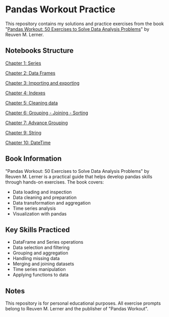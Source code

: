 # Pandas Workout Practice

This repository contains my solutions and practice exercises from the book "[Pandas Workout: 50 Exercises to Solve Data Analysis Problems](https://www.manning.com/books/pandas-workout)" by Reuven M. Lerner.

## Notebooks Structure
[Chapter 1: Series](Chapter_1_Series.ipynb)

[Chapter 2: Data Frames](Chapter_2_Data_Frames.ipynb)

[Chapter 3: Importing and exporting](Chapter_3_Importing_n_exporting.ipynb)

[Chapter 4: Indexes](Chapter_4_Indexes.ipynb)

[Chapter 5: Cleaning data](Chapter_5_Cleaning_data.ipynb)

[Chapter 6: Grouping - Joining - Sorting](Chapter_6_Grouping_joining_sorting)

[Chapter 7: Advance Grouping](Chapter7_AdvanceGrouping)

[Chapter 9: String](Chapter9_String)

[Chapter 10: DateTime](Chapter10_DateTime)

## Book Information

"Pandas Workout: 50 Exercises to Solve Data Analysis Problems" by Reuven M. Lerner is a practical guide that helps develop pandas skills through hands-on exercises. The book covers:

- Data loading and inspection
- Data cleaning and preparation
- Data transformation and aggregation
- Time series analysis
- Visualization with pandas

## Key Skills Practiced

- DataFrame and Series operations
- Data selection and filtering
- Grouping and aggregation
- Handling missing data
- Merging and joining datasets
- Time series manipulation
- Applying functions to data

## Notes

This repository is for personal educational purposes. All exercise prompts belong to Reuven M. Lerner and the publisher of "Pandas Workout".